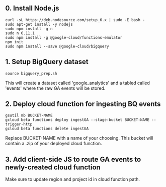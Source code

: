 ## 0. Install Node.js
```
curl -sL https://deb.nodesource.com/setup_6.x | sudo -E bash -
sudo apt-get install -y nodejs
sudo npm install -g n
sudo n 6.11.1
sudo npm install -g @google-cloud/functions-emulator
npm init
sudo npm install --save @google-cloud/bigquery
```

## 1. Setup BigQuery dataset
```
source bigquery_prep.sh
```
This will create a dataset called 'google_analytics' and a tabled called 'events' where the raw GA events will be stored.


## 2. Deploy cloud function for ingesting BQ events
```
gsutil mb BUCKET-NAME
gcloud beta functions deploy ingestGA --stage-bucket BUCKET-NAME --trigger-http
gcloud beta functions delete ingestGA
```

Replace BUCKET-NAME with a name of your choosing.  This bucket will contain a .zip of your deployed cloud function.


## 3. Add client-side JS to route GA events to newly-created cloud function

Make sure to update region and project id in cloud function path.
